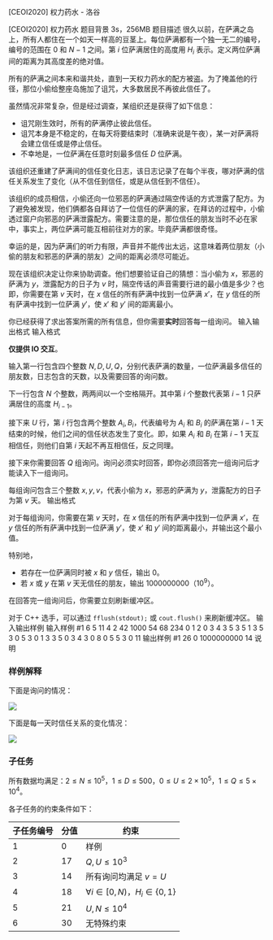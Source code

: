 



[CEOI2020] 权力药水 - 洛谷














[CEOI2020] 权力药水
题目背景
3s，256MB
题目描述
很久以前，在萨满之岛上，所有人都住在一个如天一样高的豆茎上。每位萨满都有一个独一无二的编号，编号的范围在 $0$ 和 $N-1$ 之间。第 $i$ 位萨满居住的高度用 $H_i$ 表示。定义两位萨满间的距离为其高度差的绝对值。

所有的萨满之间本来和谐共处，直到一天权力药水的配方被盗。为了掩盖他的行径，那位小偷给整座岛施加了诅咒，大多数居民不再彼此信任了。

虽然情况非常复杂，但是经过调查，某组织还是获得了如下信息：

- 诅咒刚生效时，所有的萨满停止彼此信任。
- 诅咒本身是不稳定的，在每天将要结束时（准确来说是午夜），某一对萨满将会建立信任或是停止信任。
- 不幸地是，一位萨满在任意时刻最多信任 $D$ 位萨满。

该组织还重建了萨满间的信任变化日志，该日志记录了在每个半夜，哪对萨满的信任关系发生了变化（从不信任到信任，或是从信任到不信任）。

该组织的成员相信，小偷还向一位邪恶的萨满通过隔空传话的方式泄露了配方。为了避免被发现，他们俩都各自拜访了一位信任的萨满的家，在拜访的过程中，小偷透过窗户向邪恶的萨满泄露配方。需要注意的是，那位信任的朋友当时不必在家中，事实上，两位萨满可能互相前往对方的家。毕竟萨满都很奇怪。

幸运的是，因为萨满们的听力有限，声音并不能传出太远，这意味着两位朋友（小偷的朋友和邪恶的萨满的朋友）之间的距离必须尽可能近。

现在该组织决定让你来协助调查。他们想要验证自己的猜想：当小偷为 $x$，邪恶的萨满为 $y$，泄露配方的日子为 $v$ 时，隔空传话的声音需要行进的最小值是多少？也即，你需要在第 $v$ 天时，在 $x$ 信任的所有萨满中找到一位萨满 $x'$，在 $y$ 信任的所有萨满中找到一位萨满 $y'$，使 $x'$ 和 $y'$ 间的距离最小。

你已经获得了求出答案所需的所有信息，但你需要**实时**回答每一组询问。
输入输出格式
输入格式

**仅提供 IO 交互**。

输入第一行包含四个整数 $N,D,U,Q$，分别代表萨满的数量，一位萨满最多信任的朋友数，日志包含的天数，以及需要回答的询问数。

下一行包含 $N$ 个整数，两两间以一个空格隔开。其中第 $i$ 个整数代表第 $i-1$ 只萨满居住的高度 $H_{i-1}$。

接下来 $U$ 行，第 $i$ 行包含两个整数 $A_i,B_i$，代表编号为 $A_i$ 和 $B_i$ 的萨满在第 $i-1$ 天结束的时候，他们之间的信任状态发生了变化。即，如果 $A_i$ 和 $B_i$ 在第 $i-1$ 天互相信任，则他们自第 $i$ 天起不再互相信任，反之同理。

接下来你需要回答 $Q$ 组询问。询问必须实时回答，即你必须回答完一组询问后才能读入下一组询问。

每组询问包含三个整数 $x,y,v$，代表小偷为 $x$，邪恶的萨满为 $y$，泄露配方的日子为第 $v$ 天。
输出格式

对于每组询问，你需要在第 $v$ 天时，在 $x$ 信任的所有萨满中找到一位萨满 $x'$，在 $y$ 信任的所有萨满中找到一位萨满 $y'$，使 $x'$ 和 $y'$ 间的距离最小，并输出这个最小值。

特别地，

- 若存在一位萨满同时被 $x$ 和 $y$ 信任，输出 $0$。
- 若 $x$ 或 $y$ 在第 $v$ 天无信任的朋友，输出 $1000000000$（$10^9$）。

在回答完一组询问后，你需要立刻刷新缓冲区。

对于 C++ 选手，可以通过 `fflush(stdout);` 或 `cout.flush()` 来刷新缓冲区。
输入输出样例
输入样例 #1
6 5 11 4
2 42 1000 54 68 234
0 1
2 0
3 4
3 5
3 5
1 3
5 3
0 5
3 0
1 3
3 5
0 3 4
3 0 8
0 5 5
3 0 11
输出样例 #1
26
0
1000000000
14
说明
### 样例解释

下面是询问的情况：

![](https://cdn.luogu.com.cn/upload/image_hosting/gdrha1bp.png)

下面是每一天时信任关系的变化情况：

![](https://cdn.luogu.com.cn/upload/image_hosting/uulqejgp.png)

### 子任务

所有数据均满足：$2 \leq N \leq 10^5$，$1 \leq D \leq 500$，$0 \leq U \leq 2 \times 10^5$，$1 \leq Q \leq 5 \times 10^4$。

各子任务的约束条件如下：

| 子任务编号 | 分值 | 约束                                    |
| ---------- | ---- | --------------------------------------- |
| $1$        | $0$  | 样例                                    |
| $2$        | $17$ | $Q,U \leq 10^3$                         |
| $3$        | $14$ | 所有询问均满足 $v=U$                  |
| $4$        | $18$ | $\forall i \in [0,N)$，$H_i\in \{0,1\}$ |
| $5$        | $21$ | $U,N \leq 10^4$                         |
| $6$        | $30$ | 无特殊约束                              |






